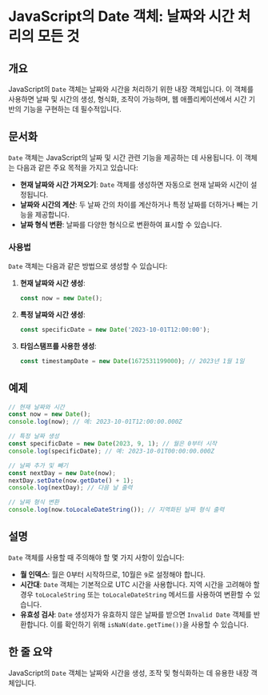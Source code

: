 <!--
Meta Description: # JavaScript의 Date 객체: 날짜와 시간 처리의 모든 것 ## 개요 JavaScript의 `Date` 객체는 날짜와 시간을 처리하기 위한 내장 객체입니다. 이 객체를 사용하면 날짜 및 시간의 생성, 형식화, 조작이 가능하며, 웹 애플리케이션에서 시간 기반의...
Meta Keywords: date, 날짜와, 객체는, 있습니다, const
-->

# JavaScript의 Date 객체: 날짜와 시간 처리의 모든 것

## 개요
JavaScript의 `Date` 객체는 날짜와 시간을 처리하기 위한 내장 객체입니다. 이 객체를 사용하면 날짜 및 시간의 생성, 형식화, 조작이 가능하며, 웹 애플리케이션에서 시간 기반의 기능을 구현하는 데 필수적입니다.

## 문서화
`Date` 객체는 JavaScript의 날짜 및 시간 관련 기능을 제공하는 데 사용됩니다. 이 객체는 다음과 같은 주요 목적을 가지고 있습니다:

- **현재 날짜와 시간 가져오기**: `Date` 객체를 생성하면 자동으로 현재 날짜와 시간이 설정됩니다.
- **날짜와 시간의 계산**: 두 날짜 간의 차이를 계산하거나 특정 날짜를 더하거나 빼는 기능을 제공합니다.
- **날짜 형식 변환**: 날짜를 다양한 형식으로 변환하여 표시할 수 있습니다.

### 사용법
`Date` 객체는 다음과 같은 방법으로 생성할 수 있습니다:

1. **현재 날짜와 시간 생성**:
   ```javascript
   const now = new Date();
   ```

2. **특정 날짜와 시간 생성**:
   ```javascript
   const specificDate = new Date('2023-10-01T12:00:00');
   ```

3. **타임스탬프를 사용한 생성**:
   ```javascript
   const timestampDate = new Date(1672531199000); // 2023년 1월 1일
   ```

## 예제
```javascript
// 현재 날짜와 시간
const now = new Date();
console.log(now); // 예: 2023-10-01T12:00:00.000Z

// 특정 날짜 생성
const specificDate = new Date(2023, 9, 1); // 월은 0부터 시작
console.log(specificDate); // 예: 2023-10-01T00:00:00.000Z

// 날짜 추가 및 빼기
const nextDay = new Date(now);
nextDay.setDate(now.getDate() + 1);
console.log(nextDay); // 다음 날 출력

// 날짜 형식 변환
console.log(now.toLocaleDateString()); // 지역화된 날짜 형식 출력
```

## 설명
`Date` 객체를 사용할 때 주의해야 할 몇 가지 사항이 있습니다:

- **월 인덱스**: 월은 0부터 시작하므로, 10월은 `9`로 설정해야 합니다.
- **시간대**: `Date` 객체는 기본적으로 UTC 시간을 사용합니다. 지역 시간을 고려해야 할 경우 `toLocaleString` 또는 `toLocaleDateString` 메서드를 사용하여 변환할 수 있습니다.
- **유효성 검사**: `Date` 생성자가 유효하지 않은 날짜를 받으면 `Invalid Date` 객체를 반환합니다. 이를 확인하기 위해 `isNaN(date.getTime())`을 사용할 수 있습니다.

## 한 줄 요약
JavaScript의 `Date` 객체는 날짜와 시간을 생성, 조작 및 형식화하는 데 유용한 내장 객체입니다.